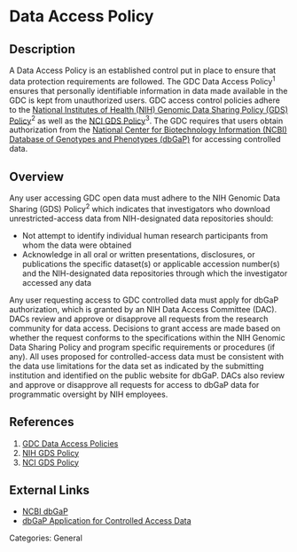 # Data Access Policy #
## Description ##
A Data Access Policy is an established control put in place to ensure that data protection requirements are followed. The GDC Data Access Policy<sup>1</sup> ensures that personally identifiable information in data made available in the GDC is kept from unauthorized users. GDC access control policies adhere to the [National Institutes of Health (NIH) Genomic Data Sharing Policy (GDS) Policy](https://gds.nih.gov/03policy2.html)<sup>2</sup> as well as the [NCI GDS Policy](https://www.cancer.gov/grants-training/grants-management/nci-policies/genomic-data)<sup>3</sup>. The GDC requires that users obtain authorization from the [National Center for Biotechnology Information (NCBI) Database of Genotypes and Phenotypes (dbGaP)](https://www.ncbi.nlm.nih.gov/gap) for accessing controlled data.

## Overview ##
Any user accessing GDC open data must adhere to the NIH Genomic Data Sharing (GDS) Policy<sup>2</sup> which indicates that investigators who download unrestricted-access data from NIH-designated data repositories should:

* Not attempt to identify individual human research participants from whom the data were obtained
* Acknowledge in all oral or written presentations, disclosures, or publications the specific dataset(s) or applicable accession number(s) and the NIH-designated data repositories through which the investigator accessed any data

Any user requesting access to GDC controlled data must apply for dbGaP authorization, which is granted by an NIH Data Access Committee (DAC). DACs review and approve or disapprove all requests from the research community for data access.  Decisions to grant access are made based on whether the request conforms to the specifications within the NIH Genomic Data Sharing Policy and program specific requirements or procedures (if any). All uses proposed for controlled-access data must be consistent with the data use limitations for the data set as indicated by the submitting institution and identified on the public website for dbGaP. DACs also review and approve or disapprove all requests for access to dbGaP data for programmatic oversight by NIH employees.

## References ##
1. [GDC Data Access Policies](https://gdc.cancer.gov/access-data/data-access-policies)
2. [NIH GDS Policy](https://gds.nih.gov/03policy2.html)
3. [NCI GDS Policy](https://www.cancer.gov/grants-training/grants-management/nci-policies/genomic-data)

## External Links ##
* [NCBI dbGaP](https://www.ncbi.nlm.nih.gov/gap)
* [dbGaP Application for Controlled Access Data](https://dbgap.ncbi.nlm.nih.gov/aa/wga.cgi?page=login)

Categories: General
